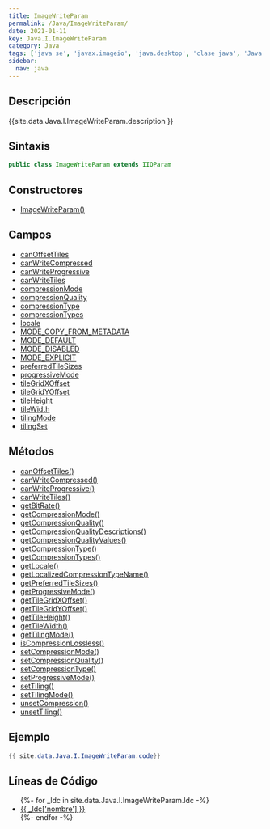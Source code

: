 ```yaml
---
title: ImageWriteParam
permalink: /Java/ImageWriteParam/
date: 2021-01-11
key: Java.I.ImageWriteParam
category: Java
tags: ['java se', 'javax.imageio', 'java.desktop', 'clase java', 'Java 1.0']
sidebar: 
  nav: java
---
```


## Descripción
{{site.data.Java.I.ImageWriteParam.description }}

## Sintaxis
~~~java
public class ImageWriteParam extends IIOParam
~~~

## Constructores
* [ImageWriteParam()](/Java/ImageWriteParam/ImageWriteParam/)

## Campos
* [canOffsetTiles](/Java/ImageWriteParam/canOffsetTiles/)
* [canWriteCompressed](/Java/ImageWriteParam/canWriteCompressed/)
* [canWriteProgressive](/Java/ImageWriteParam/canWriteProgressive/)
* [canWriteTiles](/Java/ImageWriteParam/canWriteTiles/)
* [compressionMode](/Java/ImageWriteParam/compressionMode/)
* [compressionQuality](/Java/ImageWriteParam/compressionQuality/)
* [compressionType](/Java/ImageWriteParam/compressionType/)
* [compressionTypes](/Java/ImageWriteParam/compressionTypes/)
* [locale](/Java/ImageWriteParam/locale/)
* [MODE_COPY_FROM_METADATA](/Java/ImageWriteParam/MODE_COPY_FROM_METADATA/)
* [MODE_DEFAULT](/Java/ImageWriteParam/MODE_DEFAULT/)
* [MODE_DISABLED](/Java/ImageWriteParam/MODE_DISABLED/)
* [MODE_EXPLICIT](/Java/ImageWriteParam/MODE_EXPLICIT/)
* [preferredTileSizes](/Java/ImageWriteParam/preferredTileSizes/)
* [progressiveMode](/Java/ImageWriteParam/progressiveMode/)
* [tileGridXOffset](/Java/ImageWriteParam/tileGridXOffset/)
* [tileGridYOffset](/Java/ImageWriteParam/tileGridYOffset/)
* [tileHeight](/Java/ImageWriteParam/tileHeight/)
* [tileWidth](/Java/ImageWriteParam/tileWidth/)
* [tilingMode](/Java/ImageWriteParam/tilingMode/)
* [tilingSet](/Java/ImageWriteParam/tilingSet/)

## Métodos
* [canOffsetTiles()](/Java/ImageWriteParam/canOffsetTiles/)
* [canWriteCompressed()](/Java/ImageWriteParam/canWriteCompressed/)
* [canWriteProgressive()](/Java/ImageWriteParam/canWriteProgressive/)
* [canWriteTiles()](/Java/ImageWriteParam/canWriteTiles/)
* [getBitRate()](/Java/ImageWriteParam/getBitRate/)
* [getCompressionMode()](/Java/ImageWriteParam/getCompressionMode/)
* [getCompressionQuality()](/Java/ImageWriteParam/getCompressionQuality/)
* [getCompressionQualityDescriptions()](/Java/ImageWriteParam/getCompressionQualityDescriptions/)
* [getCompressionQualityValues()](/Java/ImageWriteParam/getCompressionQualityValues/)
* [getCompressionType()](/Java/ImageWriteParam/getCompressionType/)
* [getCompressionTypes()](/Java/ImageWriteParam/getCompressionTypes/)
* [getLocale()](/Java/ImageWriteParam/getLocale/)
* [getLocalizedCompressionTypeName()](/Java/ImageWriteParam/getLocalizedCompressionTypeName/)
* [getPreferredTileSizes()](/Java/ImageWriteParam/getPreferredTileSizes/)
* [getProgressiveMode()](/Java/ImageWriteParam/getProgressiveMode/)
* [getTileGridXOffset()](/Java/ImageWriteParam/getTileGridXOffset/)
* [getTileGridYOffset()](/Java/ImageWriteParam/getTileGridYOffset/)
* [getTileHeight()](/Java/ImageWriteParam/getTileHeight/)
* [getTileWidth()](/Java/ImageWriteParam/getTileWidth/)
* [getTilingMode()](/Java/ImageWriteParam/getTilingMode/)
* [isCompressionLossless()](/Java/ImageWriteParam/isCompressionLossless/)
* [setCompressionMode()](/Java/ImageWriteParam/setCompressionMode/)
* [setCompressionQuality()](/Java/ImageWriteParam/setCompressionQuality/)
* [setCompressionType()](/Java/ImageWriteParam/setCompressionType/)
* [setProgressiveMode()](/Java/ImageWriteParam/setProgressiveMode/)
* [setTiling()](/Java/ImageWriteParam/setTiling/)
* [setTilingMode()](/Java/ImageWriteParam/setTilingMode/)
* [unsetCompression()](/Java/ImageWriteParam/unsetCompression/)
* [unsetTiling()](/Java/ImageWriteParam/unsetTiling/)

## Ejemplo
~~~java
{{ site.data.Java.I.ImageWriteParam.code}}
~~~

## Líneas de Código
<ul>
{%- for _ldc in site.data.Java.I.ImageWriteParam.ldc -%}
   <li>
       <a href="{{_ldc['url'] }}">{{ _ldc['nombre'] }}</a>
   </li>
{%- endfor -%}
</ul>
